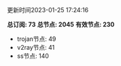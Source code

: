 更新时间2023-01-25 17:24:16

**总订阅: 73**
**总节点: 2045**
**有效节点: 230**
- trojan节点: 49
- v2ray节点: 41
- ss节点: 140
